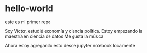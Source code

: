 # hello-world
este es mi primer repo

Soy Víctor, estudié economía y ciencia política. Estoy empezando la maestría en ciencia de datos
Me gusta la música

Ahora estoy agregando esto desde jupyter notebook localmente